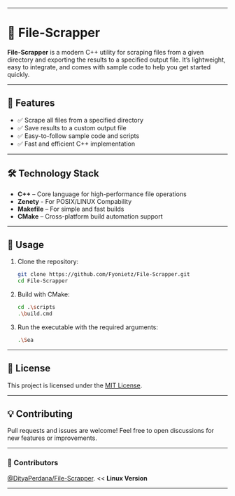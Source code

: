 
---

# 📂 File-Scrapper

**File-Scrapper** is a modern C++ utility for scraping files from a given directory and exporting the results to a specified output file. It’s lightweight, easy to integrate, and comes with sample code to help you get started quickly.

---

## 🚀 Features

* ✅ Scrape all files from a specified directory
* ✅ Save results to a custom output file
* ✅ Easy-to-follow sample code and scripts
* ✅ Fast and efficient C++ implementation

---

## 🛠️ Technology Stack

* **C++** – Core language for high-performance file operations
* **Zenety** - For POSIX/LINUX Compability
* **Makefile** – For simple and fast builds
* **CMake** – Cross-platform build automation support

---

## 📁 Usage

1. Clone the repository:

   ```bash
   git clone https://github.com/Fyonietz/File-Scrapper.git
   cd File-Scrapper
   ```

2. Build with CMake:

   ```bash
   cd .\scripts
   .\build.cmd
   ```

3. Run the executable with the required arguments:

   ```bash
   .\Sea 
   ```

---

## 📄 License

This project is licensed under the [MIT License](LICENSE).

---

## 💡 Contributing

Pull requests and issues are welcome! Feel free to open discussions for new features or improvements.

---
### 👥 Contributors

[@DityaPerdana/File-Scrapper](https://github.com/DityaPerdana/File-Scrapper). << **Linux Version**

---
